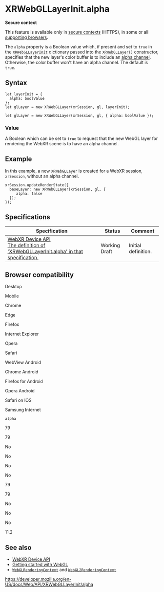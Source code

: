 XRWebGLLayerInit.alpha
======================

**Secure context**

This feature is available only in [secure contexts](https://developer.mozilla.org/en-US/docs/Web/Security/Secure_Contexts) (HTTPS), in some or all [supporting browsers](#browser_compatibility).

The `alpha` property is a Boolean value which, if present and set to `true` in the [`XRWebGLLayerInit`](../xrwebgllayerinit) dictionary passed into the [`XRWebGLLayer()`](../xrwebgllayer/xrwebgllayer) constructor, specifies that the new layer's color buffer is to include an [alpha channel](https://developer.mozilla.org/en-US/docs/Glossary/Alpha). Otherwise, the color buffer won't have an alpha channel. The default is `true`.

Syntax
------

    let layerInit = {
      alpha: boolValue
    };
    let glLayer = new XRWebGLLayer(xrSession, gl, layerInit);

    let glLayer = new XRWebGLLayer(xrSession, gl, { alpha: boolValue });

### Value

A Boolean which can be set to `true` to request that the new WebGL layer for rendering the WebXR scene is to have an alpha channel.

Example
-------

In this example, a new [`XRWebGLLayer`](../xrwebgllayer) is created for a WebXR session, `xrSession`, without an alpha channel.

    xrSession.updateRenderState({
      baseLayer: new XRWebGLLayer(xrSession, gl, {
         alpha: false
      });
    });

Specifications
--------------

<table><thead><tr class="header"><th>Specification</th><th>Status</th><th>Comment</th></tr></thead><tbody><tr class="odd"><td><a href="https://immersive-web.github.io/webxr/#dom-xrwebgllayerinit-alpha">WebXR Device API<br />
<span class="small">The definition of 'XRWebGLLayerInit.alpha' in that specification.</span></a></td><td><span class="spec-wd">Working Draft</span></td><td>Initial definition.</td></tr></tbody></table>

Browser compatibility
---------------------

Desktop

Mobile

Chrome

Edge

Firefox

Internet Explorer

Opera

Safari

WebView Android

Chrome Android

Firefox for Android

Opera Android

Safari on IOS

Samsung Internet

`alpha`

79

79

No

No

No

No

79

79

No

No

No

11.2

See also
--------

-   [WebXR Device API](../webxr_device_api)
-   [Getting started with WebGL](../webgl_api/tutorial/getting_started_with_webgl)
-   [`WebGLRenderingContext`](../webglrenderingcontext) and [`WebGL2RenderingContext`](../webgl2renderingcontext)

<a href="https://developer.mozilla.org/en-US/docs/Web/API/XRWebGLLayerInit/alpha" class="_attribution-link">https://developer.mozilla.org/en-US/docs/Web/API/XRWebGLLayerInit/alpha</a>
